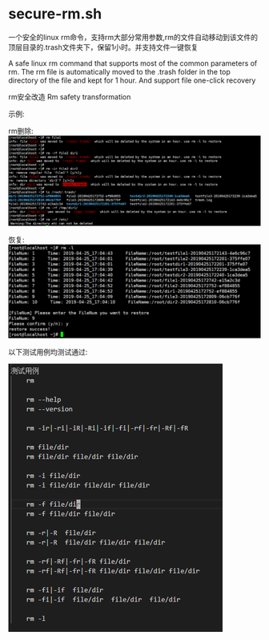 # secure-rm.sh

一个安全的linux rm命令，支持rm大部分常用参数,rm的文件自动移动到该文件的顶层目录的.trash文件夹下，保留1小时。并支持文件一键恢复

A safe linux rm command that supports most of the common parameters of rm. The rm file is automatically moved to the .trash folder in the top directory of the file and kept for 1 hour. And support file one-click recovery


rm安全改造
Rm safety transformation

示例:

rm删除:
  ![image](https://github.com/gxglls/secure-rm.sh/blob/master/img/%E5%88%A0%E9%99%A4.png)
  
恢复:
  ![image](https://github.com/gxglls/secure-rm.sh/blob/master/img/%E6%81%A2%E5%A4%8D.png)
  
 以下测试用例均测试通过:
 
 
  ![image](https://github.com/gxglls/secure-rm.sh/blob/master/img/test.png)
